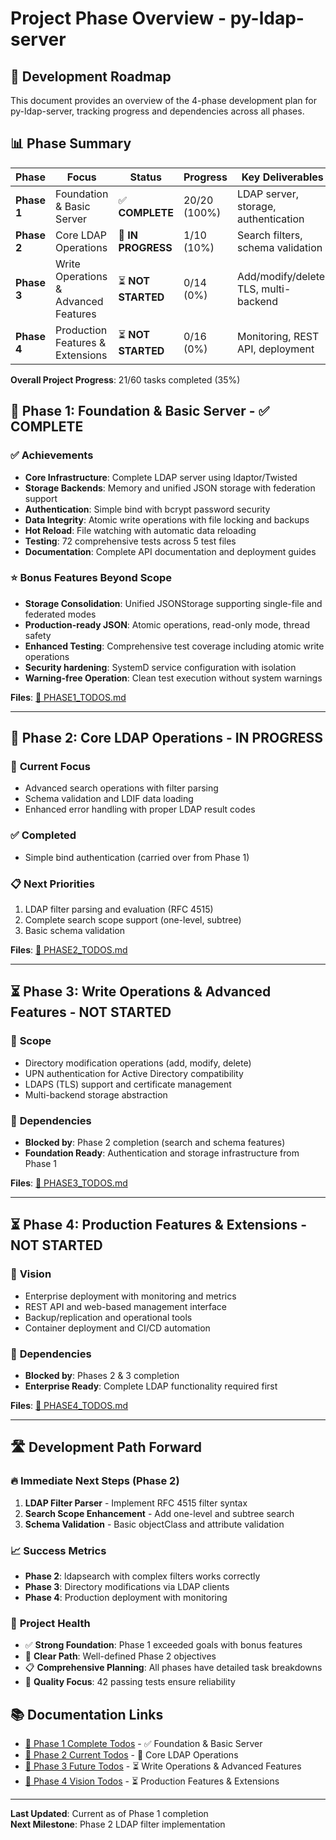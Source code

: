 # Project Phase Overview - py-ldap-server

## 🎯 **Development Roadmap**

This document provides an overview of the 4-phase development plan for py-ldap-server, tracking progress and dependencies across all phases.

## 📊 **Phase Summary**

| Phase | Focus | Status | Progress | Key Deliverables |
|-------|-------|--------|----------|------------------|
| **Phase 1** | Foundation & Basic Server | ✅ **COMPLETE** | 20/20 (100%) | LDAP server, storage, authentication |
| **Phase 2** | Core LDAP Operations | 🚧 **IN PROGRESS** | 1/10 (10%) | Search filters, schema validation |
| **Phase 3** | Write Operations & Advanced Features | ⏳ **NOT STARTED** | 0/14 (0%) | Add/modify/delete, TLS, multi-backend |
| **Phase 4** | Production Features & Extensions | ⏳ **NOT STARTED** | 0/16 (0%) | Monitoring, REST API, deployment |

**Overall Project Progress**: 21/60 tasks completed (35%)

## 🎉 **Phase 1: Foundation & Basic Server - ✅ COMPLETE**

### ✅ **Achievements** 
- **Core Infrastructure**: Complete LDAP server using ldaptor/Twisted
- **Storage Backends**: Memory and unified JSON storage with federation support
- **Authentication**: Simple bind with bcrypt password security  
- **Data Integrity**: Atomic write operations with file locking and backups
- **Hot Reload**: File watching with automatic data reloading
- **Testing**: 72 comprehensive tests across 5 test files
- **Documentation**: Complete API documentation and deployment guides

### ⭐ **Bonus Features Beyond Scope**
- **Storage Consolidation**: Unified JSONStorage supporting single-file and federated modes
- **Production-ready JSON**: Atomic operations, read-only mode, thread safety
- **Enhanced Testing**: Comprehensive test coverage including atomic write operations
- **Security hardening**: SystemD service configuration with isolation
- **Warning-free Operation**: Clean test execution without system warnings

**Files**: [📄 PHASE1_TODOS.md](PHASE1_TODOS.md)

---

## 🚧 **Phase 2: Core LDAP Operations - IN PROGRESS**  

### 🎯 **Current Focus**
- Advanced search operations with filter parsing
- Schema validation and LDIF data loading
- Enhanced error handling with proper LDAP result codes

### ✅ **Completed**
- Simple bind authentication (carried over from Phase 1)

### 📋 **Next Priorities**
1. LDAP filter parsing and evaluation (RFC 4515)
2. Complete search scope support (one-level, subtree)
3. Basic schema validation

**Files**: [📄 PHASE2_TODOS.md](PHASE2_TODOS.md)

---

## ⏳ **Phase 3: Write Operations & Advanced Features - NOT STARTED**

### 🎯 **Scope**
- Directory modification operations (add, modify, delete)
- UPN authentication for Active Directory compatibility  
- LDAPS (TLS) support and certificate management
- Multi-backend storage abstraction

### 🔄 **Dependencies**
- **Blocked by**: Phase 2 completion (search and schema features)
- **Foundation Ready**: Authentication and storage infrastructure from Phase 1

**Files**: [📄 PHASE3_TODOS.md](PHASE3_TODOS.md)

---

## ⏳ **Phase 4: Production Features & Extensions - NOT STARTED**

### 🎯 **Vision**
- Enterprise deployment with monitoring and metrics
- REST API and web-based management interface
- Backup/replication and operational tools
- Container deployment and CI/CD automation

### 🔄 **Dependencies**  
- **Blocked by**: Phases 2 & 3 completion
- **Enterprise Ready**: Complete LDAP functionality required first

**Files**: [📄 PHASE4_TODOS.md](PHASE4_TODOS.md)

---

## 🛣️ **Development Path Forward**

### 🔥 **Immediate Next Steps (Phase 2)**
1. **LDAP Filter Parser** - Implement RFC 4515 filter syntax
2. **Search Scope Enhancement** - Add one-level and subtree search
3. **Schema Validation** - Basic objectClass and attribute validation

### 📈 **Success Metrics**
- **Phase 2**: ldapsearch with complex filters works correctly
- **Phase 3**: Directory modifications via LDAP clients  
- **Phase 4**: Production deployment with monitoring

### 🎯 **Project Health**
- ✅ **Strong Foundation**: Phase 1 exceeded goals with bonus features
- 🚧 **Clear Path**: Well-defined Phase 2 objectives  
- 📋 **Comprehensive Planning**: All phases have detailed task breakdowns
- 🔧 **Quality Focus**: 42 passing tests ensure reliability

## 📚 **Documentation Links**

- [📄 Phase 1 Complete Todos](PHASE1_TODOS.md) - ✅ Foundation & Basic Server
- [📄 Phase 2 Current Todos](PHASE2_TODOS.md) - 🚧 Core LDAP Operations  
- [📄 Phase 3 Future Todos](PHASE3_TODOS.md) - ⏳ Write Operations & Advanced Features
- [📄 Phase 4 Vision Todos](PHASE4_TODOS.md) - ⏳ Production Features & Extensions

---

**Last Updated**: Current as of Phase 1 completion  
**Next Milestone**: Phase 2 LDAP filter implementation
